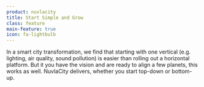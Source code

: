 ```yaml
---
product: nuvlacity
title: Start Simple and Grow
class: feature
main-feature: true
icon: fa-lightbulb
---
```


In a smart city transformation, we find that starting with one vertical (e.g. lighting, air quality, sound pollution) is easier than rolling out a horizontal platform. But it you have the vision and are ready to align a few planets, this works as well.  NuvlaCity delivers, whether you start top-down or bottom-up. 
